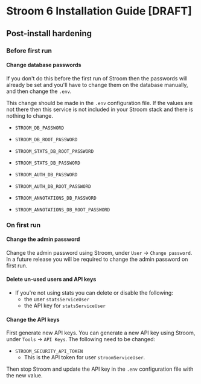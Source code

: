 # Stroom 6 Installation Guide [DRAFT] 

## Post-install hardening

### Before first run

#### Change database passwords

If you don't do this before the first run of Stroom then the passwords will already be set and you'll have to change them on the database manually, and then change the `.env`.

This change should be made in the `.env` configuration file. If the values are not there then this service is not included in your Stroom stack and there is nothing to change.

  * `STROOM_DB_PASSWORD`
  * `STROOM_DB_ROOT_PASSWORD`

  * `STROOM_STATS_DB_ROOT_PASSWORD`
  * `STROOM_STATS_DB_PASSWORD`

  * `STROOM_AUTH_DB_PASSWORD`
  * `STROOM_AUTH_DB_ROOT_PASSWORD`
  
  * `STROOM_ANNOTATIONS_DB_PASSWORD`
  * `STROOM_ANNOTATIONS_DB_ROOT_PASSWORD`

### On first run

#### Change the admin password

Change the admin password using Stroom, under `User` -> `Change password`. In a future release you will be required to change the admin password on first run.

#### Delete un-used users and API keys

  * If you're not using stats you can delete or disable the following:
    * the user `statsServiceUser`
    * the API key for `statsServiceUser`


#### Change the API keys

First generate new API keys. You can generate a new API key using Stroom, under `Tools` -> `API Keys`. The following need to be changed:

  * `STROOM_SECURITY_API_TOKEN`
    * This is the API token for user `stroomServiceUser`. 
    
Then stop Stroom and update the API key in the `.env` configuration file with the new value.
